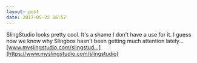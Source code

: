```yaml
---
layout: post
date: 2017-05-22 16:57
---
```

SlingStudio looks pretty cool. It's a shame I don't have a use for it. I guess now we know why Slingbox hasn't been getting much attention lately... [www.myslingstudio.com/slingstud...](https://www.myslingstudio.com/slingstudio)
